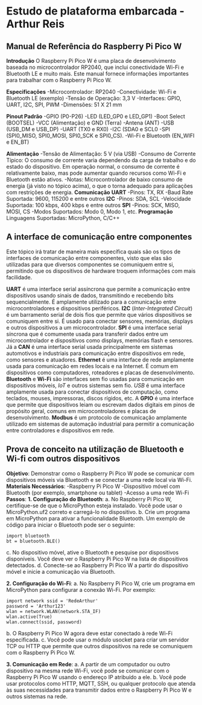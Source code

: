 # Estudo de plataforma embarcada - Arthur Reis

## Manual de Referência do Raspberry Pi Pico W
**Introdução**
O Raspberry Pi Pico W é uma placa de desenvolvimento baseada no microcontrolador RP2040, que inclui conectividade Wi-Fi e Bluetooth LE e muito mais. Este manual fornece informações importantes para trabalhar com o Raspberry Pi Pico W.

**Especificações**
-Microcontrolador: RP2040
-Conectividade: Wi-Fi e Bluetooth LE (exemplo)
-Tensão de Operação: 3,3 V
-Interfaces: GPIO, UART, I2C, SPI, PWM
-Dimensões: 51 X 21 mm

 **Pinout Padrão**
-GPIO (P0-P26)
-LED (LED_GP0 e LED_GP1)
-Boot Select (BOOTSEL)
-VCC (Alimentação) e GND (Terra)
-Antena (ANT)
-USB (USB_DM e USB_DP)
-UART (TX0 e RX0)
-I2C (SDA0 e SCL0
-SPI (SPI0_MISO, SPI0_MOSI, SPI0_SCK e SPI0_CS).
-Wi-Fi e Bluetooth (EN_WIFI e EN_BT)

**Alimentação**
-Tensão de Alimentação: 5 V (via USB)
-Consumo de Corrente Típico: O consumo de corrente varia dependendo da carga de trabalho e do estado do dispositivo. Em operação normal, o consumo de corrente é relativamente baixo, mas pode aumentar quando recursos como Wi-Fi e Bluetooth estão ativos.
-Notas: Microcontrolador de baixo consumo de energia (já visto no tópico acima), o que o torna adequado para aplicações com restrições de energia.
**Comunicação**
**UART**
-Pinos: TX, RX
-Baud Rate Suportada: 9600, 115200 e entre outros
**I2C**
-Pinos: SDA, SCL
-Velocidade Suportada: 100 kbps, 400 kbps e entre outros
**SPI**
-Pinos: SCK, MISO, MOSI, CS
-Modos Suportados: Modo 0, Modo 1, etc.
**Programação**
Linguagens Suportadas: MicroPython, C/C++

## A interface de comunicação entre componentes
Este tópico irá tratar de maneira mais específica quais são os tipos de interfaces de comunicação entre componentes, visto que elas são utilizadas para que diversos componentes se comuniquem entre si, permitindo que os dispositivos de hardware troquem informações com mais facilidade.

**UART** é uma interface serial assíncrona que permite a comunicação entre dispositivos usando sinais de dados, transmitindo e recebendo bits sequencialmente. É amplamente utilizado para a comunicação entre microcontroladores e dispositivos periféricos. **I2C** (_Inter-Integrated Circuit_) é um barramento serial de dois fios que permite que vários dispositivos se comuniquem entre si. É usado para conectar sensores, memórias, displays e outros dispositivos a um microcontrolador. **SPI** é uma interface serial síncrona que é comumente usada para transferir dados entre um microcontrolador e dispositivos como displays, memórias flash e sensores. Já a **CAN** é uma interface serial usada principalmente em sistemas automotivos e industriais para comunicação entre dispositivos em rede, como sensores e atuadores. **Ethernet** é uma interface de rede amplamente usada para comunicação em redes locais e na Internet. É comum em dispositivos como computadores, roteadores e placas de desenvolvimento. **Bluetooth** e **Wi-Fi** são interfaces sem fio usadas para comunicação em dispositivos móveis, _IoT_ e outros sistemas sem fio. _USB_ é uma interface amplamente usada para conectar dispositivos de computação, como teclados, mouses, impressoras, discos rígidos, etc. A **GPIO** é uma interface que permite que dispositivos leiam ou escrevam dados digitais em pinos de propósito geral, comuns em microcontroladores e placas de desenvolvimento. **Modbus** é um protocolo de comunicação amplamente utilizado em sistemas de automação industrial para permitir a comunicação entre controladores e dispositivos em rede.

## Prova de conceito na utilização de Bluetooth e Wi-fi com outros dispositivos
**Objetivo**: Demonstrar como o Raspberry Pi Pico W pode se comunicar com dispositivos móveis via Bluetooth e se conectar a uma rede local via Wi-Fi.
**Materiais Necessários**:
-Raspberry Pi Pico W
-Dispositivo móvel com Bluetooth (por exemplo, smartphone ou tablet)
-Acesso a uma rede Wi-Fi
**Passos**:
**1. Configuração do Bluetooth**:
a. No Raspberry Pi Pico W, certifique-se de que o MicroPython esteja instalado. Você pode usar o MicroPython.uf2 correto e carregá-lo no dispositivo.
b. Crie um programa em MicroPython para ativar a funcionalidade Bluetooth. Um exemplo de código para iniciar o Bluetooth pode ser o seguinte:
```
import bluetooth
bt = bluetooth.BLE()
```
c. No dispositivo móvel, ative o Bluetooth e pesquise por dispositivos disponíveis. Você deve ver o Raspberry Pi Pico W na lista de dispositivos detectados.
d. Conecte-se ao Raspberry Pi Pico W a partir do dispositivo móvel e inicie a comunicação via Bluetooth.

**2. Configuração do Wi-Fi**:
a. No Raspberry Pi Pico W, crie um programa em MicroPython para configurar a conexão Wi-Fi. Por exemplo:
```
import network ssid = 'RedeArthur'
password = 'Arthur123' 
wlan = network.WLAN(network.STA_IF) 
wlan.active(True) 
wlan.connect(ssid, password)
```
b. O Raspberry Pi Pico W agora deve estar conectado à rede Wi-Fi especificada.
c. Você pode usar o módulo usocket para criar um servidor TCP ou HTTP que permite que outros dispositivos na rede se comuniquem com o Raspberry Pi Pico W.

**3. Comunicação em Rede**:
a. A partir de um computador ou outro dispositivo na mesma rede Wi-Fi, você pode se comunicar com o Raspberry Pi Pico W usando o endereço IP atribuído a ele.
b. Você pode usar protocolos como HTTP, MQTT, SSH, ou qualquer protocolo que atenda às suas necessidades para transmitir dados entre o Raspberry Pi Pico W e outros sistemas na rede.



